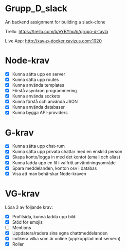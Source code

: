 # Grupp_D_slack
An backend assignment for building a slack-clone

Trello:
    https://trello.com/b/eYBYhoAi/grupp-d-tavla
    
Live App:
    http://xav-p-docker.xavizus.com:1020

# Node-krav
- [x] Kunna sätta upp en server
- [x] Kunna sätta upp routes
- [x] Kunna använda templates
- [x] Förstå asynkron programmering
- [x] Kunna använda sockets
- [x] Kunna förstå och använda JSON
- [x] Kunna använda databaser
- [x] Kunna bygga API-providers

# G-krav
- [x] Kunna sätta upp chat-rum
- [x] Kunna sätta upp privata chattar med en enskild person
- [x] Skapa konto/logga in med det kontot (email och alias)
- [x] Kunna ladda upp en fil i valfritt användningsområde
- [x] Spara meddelanden, konton osv i databas
- [x] Visa att man behärskar Node-kraven

# VG-krav
Lösa 3 av följande krav:
- [x] Profilsida, kunna ladda upp bild
- [x] Stöd för emojis
- [ ] Mentions
- [x] Uppdatera/radera sina egna chattmeddelanden
- [x] Indikera vilka som är online (uppkopplad mot servern)
- [x] Roller

